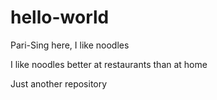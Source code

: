 # hello-world

Pari-Sing here, I like noodles 

I like noodles better at restaurants than at home

Just another repository
